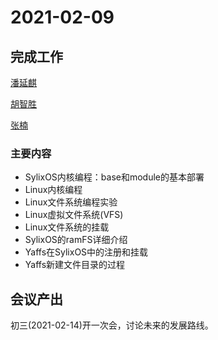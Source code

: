 # 2021-02-09

## 完成工作

[潘延麒](..\Docs\04-SylixOSResearch-Part1.md)

[胡智胜](..\Docs\04-SylixOSResearch-Part2.md)

[张楠](..\Docs\04-SylixOSResearch-Part3.md)

### 主要内容

- SylixOS内核编程：base和module的基本部署
- Linux内核编程
- Linux文件系统编程实验
- Linux虚拟文件系统(VFS)
- Linux文件系统的挂载
- SylixOS的ramFS详细介绍
- Yaffs在SylixOS中的注册和挂载
- Yaffs新建文件目录的过程



## 会议产出

初三(2021-02-14)开一次会，讨论未来的发展路线。